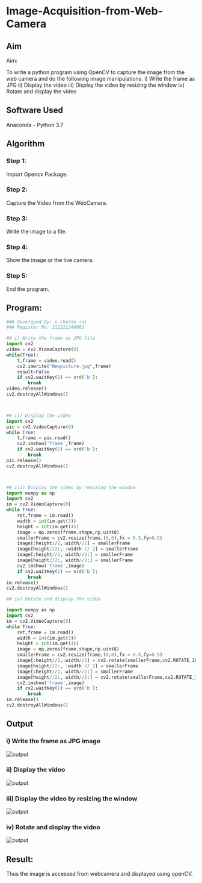 # Image-Acquisition-from-Web-Camera
## Aim
 
Aim:
 
To write a python program using OpenCV to capture the image from the web camera and do the following image manipulations.
i) Write the frame as JPG 
ii) Display the video 
iii) Display the video by resizing the window
iv) Rotate and display the video

## Software Used
Anaconda - Python 3.7
## Algorithm
### Step 1:
Import Opencv Package.
### Step 2:
Capture the Video from the WebCamera.
### Step 3:
Write the image to a file.
### Step 4:
Show the image or the live camera.
### Step 5:
End the program.
## Program:
``` Python
### Developed By: v.charan sai
### Register No: 212221240061

## i) Write the frame as JPG file
import cv2
video = cv2.VideoCapture(0)
while(True):
    t,frame = video.read()
    cv2.imwrite("Newpicture.jpg",frame)
    result=False
    if cv2.waitKey(1) == ord('b'):
        break
video.release()
cv2.destroyAllWindows()



## ii) Display the video
import cv2
pic = cv2.VideoCapture(0)
while True:
    t,frame = pic.read()
    cv2.imshow('frame',frame)
    if cv2.waitKey(1) == ord('b'):      
        break
pic.release()
cv2.destroyAllWindows()



## iii) Display the video by resizing the window
import numpy as np
import cv2
im = cv2.VideoCapture(0)
while True:
    ret,frame = im.read()
    width = int(im.get(3))
    height = int(im.get(4))
    image = np.zeros(frame.shape,np.uint8)
    smallerFrame = cv2.resize(frame,(0,0),fx = 0.5,fy=0.5)
    image[:height//2,:width//2] = smallerFrame
    image[height//2:, :width // 2] = smallerFrame
    image[:height//2, width//2:] = smallerFrame
    image[height//2:, width//2:] = smallerFrame
    cv2.imshow('frame',image)
    if cv2.waitKey(1) == ord('b'):
        break
im.release()
cv2.destroyAllWindows()

## iv) Rotate and display the video

import numpy as np
import cv2
im = cv2.VideoCapture(0)
while True:
    ret,frame = im.read()
    width = int(im.get(3))
    height = int(im.get(4))
    image = np.zeros(frame.shape,np.uint8)
    smallerFrame = cv2.resize(frame,(0,0),fx = 0.5,fy=0.5)
    image[:height//2,:width//2] = cv2.rotate(smallerFrame,cv2.ROTATE_180)
    image[height//2:, :width // 2] = smallerFrame
    image[:height//2, width//2:] = smallerFrame
    image[height//2:, width//2:] = cv2.rotate(smallerFrame,cv2.ROTATE_180)
    cv2.imshow('frame',image)
    if cv2.waitKey(1) == ord('b'):
        break
im.release()
cv2.destroyAllWindows()

```
## Output

### i) Write the frame as JPG image

![output]()

### ii) Display the video
![output]()



### iii) Display the video by resizing the window

![output]()


### iv) Rotate and display the video


![output]()


## Result:
Thus the image is accessed from webcamera and displayed using openCV.
